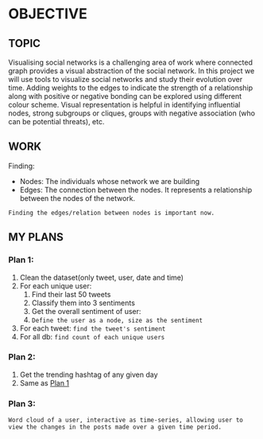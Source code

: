 # OBJECTIVE
## TOPIC
Visualising social networks is a challenging area of work where connected graph provides a visual abstraction of the social network. In this project we will use tools to visualize social networks and study their evolution over time. Adding weights to the edges to indicate the strength of a relationship along with positive or negative bonding can be explored using different colour scheme. Visual representation is helpful in identifying influential nodes, strong subgroups or cliques, groups with negative association (who can be potential threats), etc.

## WORK
Finding:
 * Nodes: The individuals whose network we are building
 * Edges: The connection between the nodes. It represents a relationship between the nodes of the network.

`Finding the edges/relation between nodes is important now.`

## MY PLANS
### Plan 1:
1. Clean the dataset(only tweet, user, date and time)
2. For each unique user:
    1. Find their last 50 tweets
    2. Classify them into 3 sentiments
    3. Get the overall sentiment of user:
	  4. `Define the user as a node, size as the sentiment`
3. For each tweet:
	`find the tweet's sentiment`
4. For all db:
  `find count of each unique users`

### Plan 2:
1. Get the trending hashtag of any given day
2. Same as [Plan 1](#plan-1)

### Plan 3:
`Word cloud of a user, interactive as time-series, allowing user to view the changes in the posts made over a given time period.`